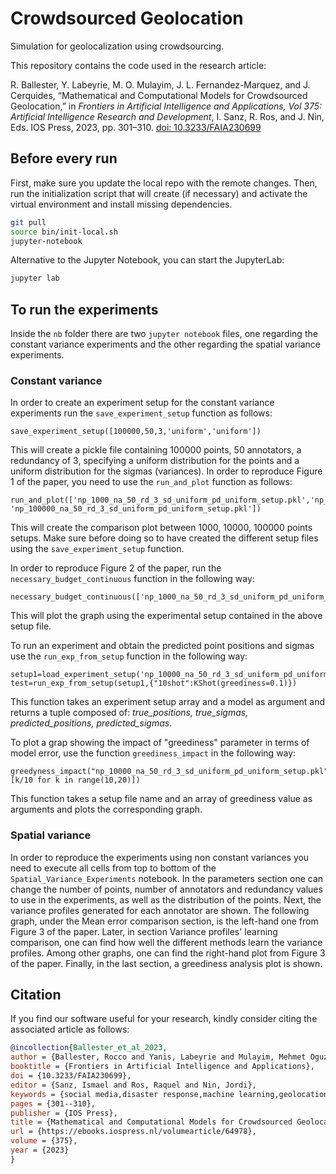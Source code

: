 # Crowdsourced Geolocation
Simulation for geolocalization using crowdsourcing.

This repository contains the code used in the research article:

R. Ballester, Y. Labeyrie, M. O. Mulayim, J. L. Fernandez-Marquez, and J. Cerquides, “Mathematical and Computational Models for Crowdsourced Geolocation,” in _Frontiers in Artificial Intelligence and Applications, Vol 375: Artificial Intelligence Research and Development_, I. Sanz, R. Ros, and J. Nin, Eds. IOS Press, 2023, pp. 301–310. [doi: 10.3233/FAIA230699](https://doi.org/10.3233/FAIA230699)


## Before every run

First, make sure you update the local repo with the remote changes. 
Then, run the initialization script that will create (if necessary) and activate the virtual environment 
and install missing dependencies.

```bash
git pull
source bin/init-local.sh
jupyter-notebook
```

Alternative to the Jupyter Notebook, you can start the JupyterLab: 

```bash
jupyter lab
```

## To run the experiments
Inside the `nb` folder there are two `jupyter notebook` files, one regarding the constant variance experiments and the other regarding the spatial variance experiments.

### Constant variance
In order to create an experiment setup for the constant variance experiments run the `save_experiment_setup` function as follows:
```
save_experiment_setup([100000,50,3,'uniform','uniform'])
```
This will create a pickle file containing 100000 points, 50 annotators, a redundancy of 3, specifying a uniform distribution for the points and a uniform distribution for the sigmas (variances).
In order to reproduce Figure 1 of the paper, you need to use the `run_and_plot` function as follows:

```
run_and_plot(['np_1000_na_50_rd_3_sd_uniform_pd_uniform_setup.pkl','np_10000_na_50_rd_3_sd_uniform_pd_uniform_setup.pkl',
'np_100000_na_50_rd_3_sd_uniform_pd_uniform_setup.pkl'])
```
This will create the comparison plot between 1000, 10000, 100000 points setups. Make sure before doing so to have created the different setup files using the `save_experiment_setup` function.

In order to reproduce Figure 2 of the paper, run the `necessary_budget_continuous` function in the following way:
```
necessary_budget_continuous(['np_1000_na_50_rd_3_sd_uniform_pd_uniform_setup.pkl'])
```
This will plot the graph using the experimental setup contained in the above setup file.

To run an experiment and obtain the predicted point positions and sigmas use the `run_exp_from_setup` function in the following way:
```
setup1=load_experiment_setup('np_10000_na_50_rd_3_sd_uniform_pd_uniform_setup.pkl')
test=run_exp_from_setup(setup1,{"10shot":KShot(greediness=0.1)})
```
This function takes an experiment setup array and a model as argument and returns a tuple composed of: _true_positions, true_sigmas, predicted_positions, predicted_sigmas_.

To plot a grap showing the impact of "greediness" parameter in terms of model error, use the function `greediness_impact` in the following way:
```
greedyness_impact("np_10000_na_50_rd_3_sd_uniform_pd_uniform_setup.pkl",[k/10 for k in range(10,20)])
```
This function takes a setup file name and an array of greediness value as arguments and plots the corresponding graph.

### Spatial variance
In order to reproduce the experiments using non constant variances you need to execute all cells from top to bottom of the `Spatial_Variance_Experiments` notebook.
In the parameters section one can change the number of points, number of annotators and redundancy values to use in the experiments, as well as the distribution of the points. Next, the variance profiles generated for each annotator are shown. The following graph, under the Mean error comparison section, is the left-hand one from Figure 3 of the paper. Later, in section Variance profiles' learning comparison, one can find how well the different methods learn the variance profiles. Among other graphs, one can find the right-hand plot from Figure 3 of the paper. Finally, in the last section, a greediness analysis plot is shown.

## Citation

If you find our software useful for your research, kindly consider citing the associated article as follows:

```bibtex
@incollection{Ballester_et_al_2023,
author = {Ballester, Rocco and Yanis, Labeyrie and Mulayim, Mehmet Oguz and Fernandez-Marquez, Jose Luis and Cerquides, Jesus},
booktitle = {Frontiers in Artificial Intelligence and Applications},
doi = {10.3233/FAIA230699},
editor = {Sanz, Ismael and Ros, Raquel and Nin, Jordi},
keywords = {social media,disaster response,machine learning,geolocation,crowdsourcing},
pages = {301--310},
publisher = {IOS Press},
title = {Mathematical and Computational Models for Crowdsourced Geolocation},
url = {https://ebooks.iospress.nl/volumearticle/64978},
volume = {375},
year = {2023}
}
```


